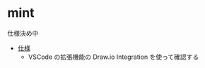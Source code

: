 # mint

仕様決め中

- [仕様](doc/specification/specification.dio)
  - VSCode の拡張機能の Draw.io Integration を使って確認する

